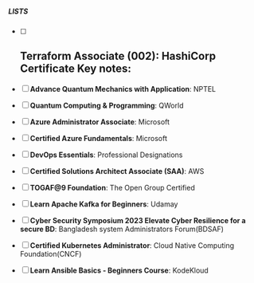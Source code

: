 ##### LISTS
- [ ] **Terraform Associate (002)**: HashiCorp Certificate
	Key notes:
	- 

	
- [ ] **Advance Quantum Mechanics with Application**: NPTEL
	
- [ ] **Quantum Computing & Programming**: QWorld
	
- [ ]  **Azure Administrator Associate**: Microsoft 

- [ ] **Certified Azure Fundamentals**: Microsoft

- [ ] **DevOps Essentials**: Professional Designations

- [ ] **Certified Solutions Architect Associate (SAA)**: AWS

- [ ] **TOGAF@9 Foundation**: The Open Group Certified

- [ ] **Learn Apache Kafka for Beginners**: Udamay

- [ ] **Cyber Security Symposium 2023 Elevate Cyber Resilience for a secure BD**: Bangladesh system Administrators Forum(BDSAF)

- [ ] **Certified Kubernetes Administrator**: Cloud Native Computing Foundation(CNCF)

- [ ] **Learn Ansible Basics - Beginners Course**: KodeKloud
 
